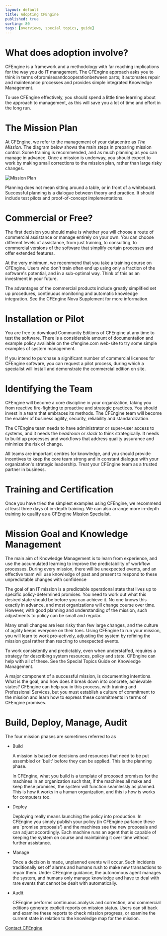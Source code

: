 ```yaml
---
layout: default
title: Adopting CFEngine
published: true
sorting: 80
tags: [overviews, special topics, guide]
---
```


# What does adoption involve?

CFEngine is a framework and a methodology with far reaching implications for the
way you do IT management. The CFEngine approach asks you to think in terms
ofpromisesandcooperationbetween parts; it automates repair and maintenance
processes and provides simple integrated Knowledge Management.

To use CFEngine effectively, you should spend a little time learning about the
approach to management, as this will save you a lot of time and effort in the
long run.

# The Mission Plan

At CFEngine, we refer to the management of your datacentre as *The Mission*. The
diagram below shows the main steps in preparing mission control. Some training
is recommended, and as much planning as you can manage in advance. Once a
mission is underway, you should expect to work by making small corrections to
the mission plan, rather than large risky changes.

![Mission Plan](./adopting-cfengine-mision-plan.png)

Planning does not mean sitting around a table, or in front of a whiteboard.
Successful planning is a dialogue between theory and practice. It should include
test pilots and proof-of-concept implementations.

# Commercial or Free?

The first decision you should make is whether you will choose a route of
commercial assistance or manage entirely on your own. You can choose different
levels of assistance, from just training, to consulting, to commercial versions
of the software that simplify certain processes and offer extended features.

At the very minimum, we recommend that you take a training course on CFEngine.
Users who don't train often end up using only a fraction of the software's
potential, and in a sub-optimal way. Think of this as an investment in your
future.

The advantages of the commercial products include greatly simplified set up
procedures, continuous monitoring and automatic knowledge integration. See the
CFEngine Nova Supplement for more information.

# Installation or Pilot

You are free to download Community Editions of CFEngine at any time to test the
software. There is a considerable amount of documentation and example policy
available on the cfengine.com web-site to try some simple examples of system
management.

If you intend to purchase a significant number of commercial licenses for
CFEngine software, you can request a pilot process, during which a specialist
will install and demonstrate the commercial edition on site.

# Identifying the Team

CFEngine will become a core discipline in your organization, taking you from
reactive fire-fighting to proactive and strategic practices. You should invest
in a team that embraces its methods. The CFEngine team will become the enabler
of business agility, security, reliability and standardization.

The CFEngine team needs to have administrator or super-user access to systems,
and it needs the *headroom* or *slack* to think strategically. It needs to build
up processes and workflows that address quality assurance and minimize the risk
of change.

All teams are important centres for knowledge, and you should provide incentives
to keep the core team strong and in constant dialogue with your organization's
strategic leadership. Treat your CFEngine team as a trusted partner in business.

# Training and Certification

Once you have tried the simplest examples using CFEngine, we recommend at least
three days of in-depth training. We can also arrange more in-depth training to
qualify as a CFEngine Mission Specialist.

# Mission Goal and Knowledge Management

The main aim of Knowledge Management is to learn from experience, and use the
accumulated learning to improve the predictability of workflow processes. During
every mission, there will be unexpected events, and an effective team will use
knowledge of past and present to respond to these unpredictable changes with
confidence

The goal of an IT mission is a predictable operational state that lives up to
specific policy-determined promises. You need to work out what this desired
state should be before you can achieve it. No one knows this exactly in advance,
and most organizations will change course over time. However, with good planning
and understanding of the mission, such adjustments to policy can be small and
regular.

Many small changes are less risky than few large changes, and the culture of
agility keeps everyone on their toes. Using CFEngine to run your mission, you
will learn to work pro-actively, adjusting the system by refining the mission
goal rather than reacting to unexpected events.

To work consistently and predictably, even when understaffed, requires a
strategy for describing system resources, policy and state. CFEngine can help
with all of these. See the Special Topics Guide on Knowledge Management.

A major component of a successful mission, is documenting intentions. What is
the goal, and how does it break down into concrete, achievable states? CFEngine
can help you in this process, with training and Professional Services, but you
must establish a culture of commitment to the mission and learn how to express
these commitments in terms of CFEngine promises.

# Build, Deploy, Manage, Audit

The four mission phases are sometimes referred to as

* Build

  A mission is based on decisions and resources that need to be put assembled or
  `built' before they can be applied. This is the planning phase.

  In CFEngine, what you build is a template of proposed promises for the
  machines in an organization such that, if the machines all make and keep these
  promises, the system will function seamlessly as planned. This is how it works
  in a human organization, and this is how is works for computers too.

* Deploy

    Deploying really means launching the policy into production. In CFEngine you
    simply publish your policy (in CFEngine parlance these are `promise
    proposals') and the machines see the new proposals and can adjust
    accordingly. Each machine runs an agent that is capable of keeping the
    system on course and maintaining it over time without further assistance.

* Manage

    Once a decision is made, unplanned events will occur. Such incidents
    traditionally set off alarms and humans rush to make new transactions to
    repair them. Under CFEngine guidance, the autonomous agent manages the
    system, and humans only manage knowledge and have to deal with rare events
    that cannot be dealt with automatically.

* Audit

    CFEngine performs continuous analysis and correction, and commercial
    editions generate explicit reports on mission status. Users can sit back and
    examine these reports to check mission progress, or examine the current
    state in relation to the knowledge map for the mission.

[Contact CFEngine](mailto:contact@cfengine.com)
